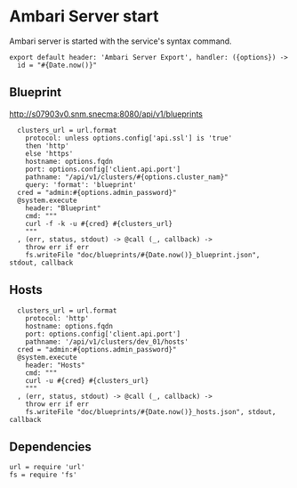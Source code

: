 
# Ambari Server start

Ambari server is started with the service's syntax command.

    export default header: 'Ambari Server Export', handler: ({options}) ->
      id = "#{Date.now()}"

## Blueprint

http://s07903v0.snm.snecma:8080/api/v1/blueprints

      clusters_url = url.format
        protocol: unless options.config['api.ssl'] is 'true'
        then 'http'
        else 'https'
        hostname: options.fqdn
        port: options.config['client.api.port']
        pathname: "/api/v1/clusters/#{options.cluster_nam}"
        query: 'format': 'blueprint'
      cred = "admin:#{options.admin_password}"
      @system.execute
        header: "Blueprint"
        cmd: """
        curl -f -k -u #{cred} #{clusters_url}
        """
      , (err, status, stdout) -> @call (_, callback) ->
        throw err if err
        fs.writeFile "doc/blueprints/#{Date.now()}_blueprint.json", stdout, callback

## Hosts

      clusters_url = url.format
        protocol: 'http'
        hostname: options.fqdn
        port: options.config['client.api.port']
        pathname: '/api/v1/clusters/dev_01/hosts'
      cred = "admin:#{options.admin_password}"
      @system.execute
        header: "Hosts"
        cmd: """
        curl -u #{cred} #{clusters_url}
        """
      , (err, status, stdout) -> @call (_, callback) ->
        throw err if err
        fs.writeFile "doc/blueprints/#{Date.now()}_hosts.json", stdout, callback

## Dependencies

    url = require 'url'
    fs = require 'fs'
